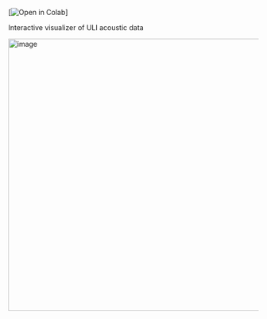 [![Open in Colab](https://colab.research.google.com/github/adrozman/ULI-noise-viz/blob/main/Experiment%20Data%20Viewer.ipynb)]

Interactive visualizer of ULI acoustic data

<img width="1604" height="549" alt="image" src="https://github.com/user-attachments/assets/1e6cf613-2d81-4b4a-8951-cc1a505ac0d9" />

